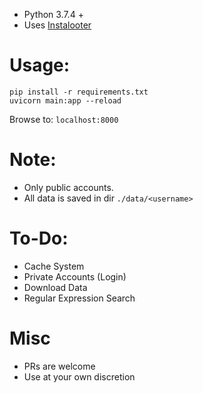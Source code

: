 - Python 3.7.4 +
- Uses [Instalooter](https://github.com/althonos/InstaLooter.git)

# Usage:
```
pip install -r requirements.txt
uvicorn main:app --reload
```
Browse to: `localhost:8000`

# Note:
- Only public accounts.
- All data is saved in dir `./data/<username>`

# To-Do:
- Cache System
- Private Accounts (Login)
- Download Data
- Regular Expression Search

# Misc
- PRs are welcome
- Use at your own discretion 